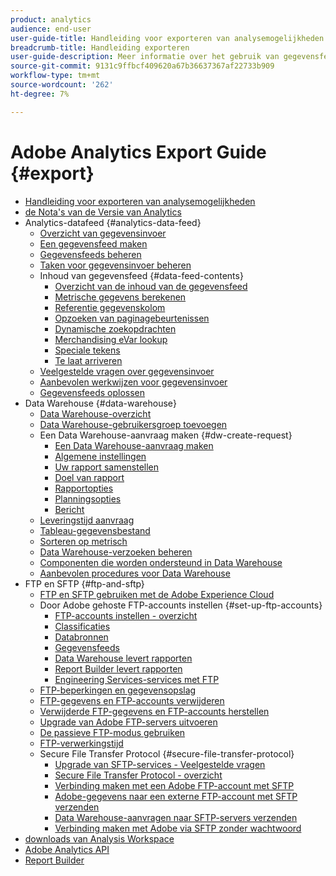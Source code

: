 ```yaml
---
product: analytics
audience: end-user
user-guide-title: Handleiding voor exporteren van analysemogelijkheden
breadcrumb-title: Handleiding exporteren
user-guide-description: Meer informatie over het gebruik van gegevensfeeds en Data Warehouse om de uitvoer van gegevens op te halen.
source-git-commit: 9131c9ffbcf409620a67b36637367af22733b909
workflow-type: tm+mt
source-wordcount: '262'
ht-degree: 7%

---
```



# Adobe Analytics Export Guide {#export}

+ [Handleiding voor exporteren van analysemogelijkheden](home.md)
+ [ de Nota&#39;s van de Versie van Analytics ](https://experienceleague.adobe.com/docs/analytics/release-notes/latest.html?lang=nl-NL)
+ Analytics-datafeed {#analytics-data-feed}
   + [Overzicht van gegevensinvoer](analytics-data-feed/data-feed-overview.md)
   + [Een gegevensfeed maken](analytics-data-feed/create-feed.md)
   + [Gegevensfeeds beheren](analytics-data-feed/df-manage-feeds.md)
   + [Taken voor gegevensinvoer beheren](analytics-data-feed/df-manage-jobs.md)
   + Inhoud van gegevensfeed {#data-feed-contents}
      + [Overzicht van de inhoud van de gegevensfeed](analytics-data-feed/c-df-contents/datafeeds-contents.md)
      + [Metrische gegevens berekenen](analytics-data-feed/c-df-contents/datafeeds-calculate.md)
      + [Referentie gegevenskolom](analytics-data-feed/c-df-contents/datafeeds-reference.md)
      + [Opzoeken van paginagebeurtenissen](analytics-data-feed/c-df-contents/datafeeds-page-event.md)
      + [Dynamische zoekopdrachten](analytics-data-feed/c-df-contents/dynamic-lookups.md)
      + [Merchandising eVar lookup](analytics-data-feed/c-df-contents/merchandising-evar-lookup.md)
      + [Speciale tekens](analytics-data-feed/c-df-contents/datafeeds-spec-chars.md)
      + [Te laat arriveren](analytics-data-feed/c-df-contents/late-arriving-hits.md)
   + [Veelgestelde vragen over gegevensinvoer](analytics-data-feed/df-faq.md)
   + [Aanbevolen werkwijzen voor gegevensinvoer](analytics-data-feed/data-feeds-best-practices.md)
   + [Gegevensfeeds oplossen](analytics-data-feed/troubleshooting.md)
+ Data Warehouse {#data-warehouse}
   + [Data Warehouse-overzicht](data-warehouse/data-warehouse.md)
   + [Data Warehouse-gebruikersgroep toevoegen](data-warehouse/t-dw-group.md)
   + Een Data Warehouse-aanvraag maken {#dw-create-request}
      + [Een Data Warehouse-aanvraag maken](/help/export/data-warehouse/create-request/t-dw-create-request.md)
      + [Algemene instellingen](/help/export/data-warehouse/create-request/dw-general-settings.md)
      + [Uw rapport samenstellen](/help/export/data-warehouse/create-request/dw-request-build-report.md)
      + [Doel van rapport](/help/export/data-warehouse/create-request/dw-request-report-destinations.md)
      + [Rapportopties](/help/export/data-warehouse/create-request/dw-request-report-options.md)
      + [Planningsopties](/help/export/data-warehouse/create-request/dw-request-scheduling.md)
      + [Bericht](/help/export/data-warehouse/create-request/dw-request-email.md)
   + [Leveringstijd aanvraag](data-warehouse/delivery-time.md)
   + [Tableau-gegevensbestand](data-warehouse/t-tableau.md)
   + [Sorteren op metrisch](data-warehouse/sorting-by-metric.md)
   + [Data Warehouse-verzoeken beheren](data-warehouse/data-warehouse-requests-manage.md)
   + [Componenten die worden ondersteund in Data Warehouse](data-warehouse/component-support.md)
   + [Aanbevolen procedures voor Data Warehouse](data-warehouse/data-warehouse-bp.md)
+ FTP en SFTP {#ftp-and-sftp}
   + [FTP en SFTP gebruiken met de Adobe Experience Cloud](ftp-and-sftp/ftp-overview.md)
   + Door Adobe gehoste FTP-accounts instellen {#set-up-ftp-accounts}
      + [FTP-accounts instellen - overzicht](ftp-and-sftp/c-set-up-ftp-accounts/ftp-accounts.md)
      + [Classificaties](ftp-and-sftp/c-set-up-ftp-accounts/ftp-saint.md)
      + [Databronnen](ftp-and-sftp/c-set-up-ftp-accounts/ftp-datasources.md)
      + [Gegevensfeeds](ftp-and-sftp/c-set-up-ftp-accounts/ftp-datafeeds.md)
      + [Data Warehouse levert rapporten](ftp-and-sftp/c-set-up-ftp-accounts/ftp-dw-reports.md)
      + [Report Builder levert rapporten](ftp-and-sftp/c-set-up-ftp-accounts/ftp-arb-reports.md)
      + [Engineering Services-services met FTP](ftp-and-sftp/c-set-up-ftp-accounts/ftp-eng-services.md)
   + [FTP-beperkingen en gegevensopslag](ftp-and-sftp/ftp-limits.md)
   + [FTP-gegevens en FTP-accounts verwijderen](ftp-and-sftp/ftp-delete.md)
   + [Verwijderde FTP-gegevens en FTP-accounts herstellen](ftp-and-sftp/ftp-restore.md)
   + [Upgrade van Adobe FTP-servers uitvoeren](ftp-and-sftp/ftp-upgrade.md)
   + [De passieve FTP-modus gebruiken](ftp-and-sftp/ftp-passive.md)
   + [FTP-verwerkingstijd](ftp-and-sftp/ftp-processing.md)
   + Secure File Transfer Protocol {#secure-file-transfer-protocol}
      + [Upgrade van SFTP-services - Veelgestelde vragen](ftp-and-sftp/c-sftp/sftp-upgrade.md)
      + [Secure File Transfer Protocol - overzicht](ftp-and-sftp/c-sftp/ftp-sftp.md)
      + [Verbinding maken met een Adobe FTP-account met SFTP](ftp-and-sftp/c-sftp/ftp-sftp-connect.md)
      + [Adobe-gegevens naar een externe FTP-account met SFTP verzenden](ftp-and-sftp/c-sftp/ftp-sftp-transfer.md)
      + [Data Warehouse-aanvragen naar SFTP-servers verzenden](ftp-and-sftp/c-sftp/ftp-sftp-dw.md)
      + [Verbinding maken met Adobe via SFTP zonder wachtwoord](ftp-and-sftp/c-sftp/ftp-sftp-cert-auth.md)
+ [ downloads van Analysis Workspace ](https://experienceleague.adobe.com/docs/analytics/analyze/analysis-workspace/curate-share/download-send.html?lang=nl-NL)
+ [ Adobe Analytics API ](https://www.adobe.io/apis/experiencecloud/analytics/docs.html)
+ [ Report Builder ](https://experienceleague.adobe.com/nl/docs/analytics/analyze/report-builder/rb-overview)
